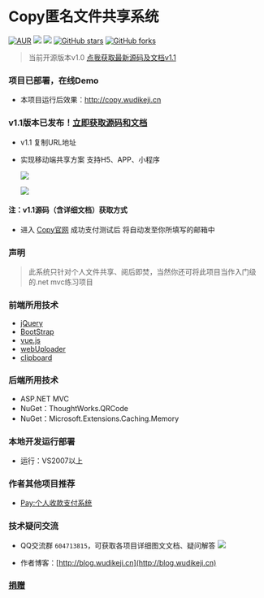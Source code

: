 
# Copy匿名文件共享系统
[![AUR](https://img.shields.io/badge/GPL-v3-red)](https://github.com/libin2018/Copy/blob/master/License)
[![](http://copy.wudikeji.cn/fonts/Author-libin-orange.svg)](http://blog.wudikeji.cn)
[![](https://img.shields.io/badge/version-1.0-brightgreen.svg)](https://github.com/libin2018/Copy)
[![GitHub stars](https://img.shields.io/github/stars/libin2018/Copy.svg?style=social&label=Stars)](https://github.com/libin2018/Copy)
[![GitHub forks](https://img.shields.io/github/forks/libin2018/Copy.svg?style=social&label=Fork)](https://github.com/libin2018/Copy)
> 当前开源版本v1.0 [点我获取最新源码及文档v1.1](http://copy.wudikeji.cn/)

### 项目已部署，在线Demo
- 本项目运行后效果：http://copy.wudikeji.cn

### v1.1版本已发布！[立即获取源码和文档](http://copy.wudikeji.cn)
- v1.1 复制URL地址
- 实现移动端共享方案 支持H5、APP、小程序

    ![](http://copy.wudikeji.cn/images/copytest.png)

	![](http://copy.wudikeji.cn/images/copytest2.png)

#### 注：v1.1源码（含详细文档）获取方式 
- 进入 [Copy官网](http://pay.wudikeji.cn/Home/Pay?productId=copy) 成功支付测试后 将自动发至你所填写的邮箱中

### 声明
> 此系统只针对个人文件共享、阅后即焚，当然你还可将此项目当作入门级的.net mvc练习项目

### 前端所用技术
- [jQuery](http://jquery.com/)
- [BootStrap](http://www.bootcss.com/)
- [vue.js](https://cn.vuejs.org/)
- [webUploader](http://fex.baidu.com/webuploader/)
- [clipboard](http://www.clipboardjs.cn/)

### 后端所用技术
- ASP.NET MVC
- NuGet：ThoughtWorks.QRCode
- NuGet：Microsoft.Extensions.Caching.Memory

### 本地开发运行部署
- 运行：VS2007以上

### 作者其他项目推荐
- [Pay:个人收款支付系统](https://github.com/libin2018/pay)

### 技术疑问交流
- QQ交流群 `604713815`，可获取各项目详细图文文档、疑问解答 [![](http://pub.idqqimg.com/wpa/images/group.png)](https://jq.qq.com/?_wv=1027&k=56tDAhJ)

- 作者博客：[http://blog.wudikeji.cn](http://blog.wudikeji.cn)
### [捐赠](http://pay.wudikeji.cn/Home/Pay?productId=copy)
